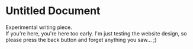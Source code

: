# Untitled Document
 Experimental writing piece.
 <br>
If you're here, you're here too early. I'm just testing the website design, so please press the back button and forget anything you saw...
;)
